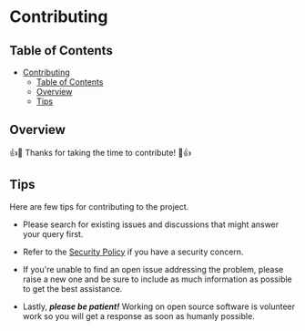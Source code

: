# Contributing

## Table of Contents

<!-- TOC -->

- [Contributing](#contributing)
    - [Table of Contents](#table-of-contents)
    - [Overview](#overview)
    - [Tips](#tips)

<!-- /TOC -->

## Overview

:+1::tada: Thanks for taking the time to contribute! :tada::+1:

## Tips

Here are few tips for contributing to the project.

- Please search for existing issues and discussions that might answer your query first.

- Refer to the [Security Policy](SECURITY.md "Security Policy") if you have a security concern.

- If you're unable to find an open issue addressing the problem, please raise a new one and be sure to include as much information as possible to get the best assistance.

- Lastly, ___please be patient!___ Working on open source software is volunteer work so you will get a response as soon as humanly possible.
